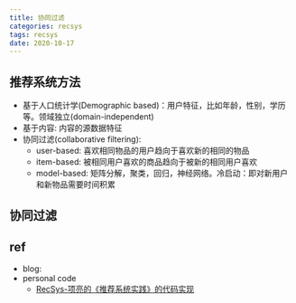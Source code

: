 ```yaml
---
title: 协同过滤
categories: recsys
tags: recsys
date: 2020-10-17
---
```

## 推荐系统方法

- 基于人口统计学(Demographic based)：用户特征，比如年龄，性别，学历等。领域独立(domain-independent)
- 基于内容: 内容的源数据特征
- 协同过滤(collaborative filtering):
    - user-based: 喜欢相同物品的用户趋向于喜欢新的相同的物品
    - item-based: 被相同用户喜欢的商品趋向于被新的相同用户喜欢
    - model-based: 矩阵分解，聚类，回归，神经网络。冷启动：即对新用户和新物品需要时间积累

## 协同过滤


## ref

- blog:
- personal code
    - [RecSys-项亮的《推荐系统实践》的代码实现](https://github.com/qcymkxyc/RecSys)

